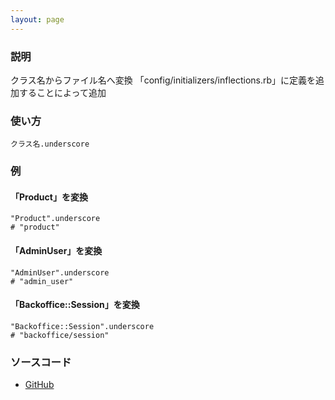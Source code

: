 ```yaml
---
layout: page
---
```

### 説明
クラス名からファイル名へ変換
「config/initializers/inflections.rb」に定義を追加することによって追加

### 使い方
    クラス名.underscore

### 例

#### 「Product」を変換
    "Product".underscore
    # "product"

#### 「AdminUser」を変換
    "AdminUser".underscore
    # "admin_user"

#### 「Backoffice::Session」を変換
    "Backoffice::Session".underscore
    # "backoffice/session"

### ソースコード
* [GitHub](https://github.com/rails/rails/blob/f33d52c95217212cbacc8d5e44b5a8e3cdc6f5b3/activesupport/lib/active_support/inflector/methods.rb#L91)